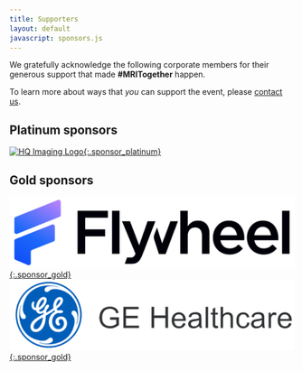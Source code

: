 ```yaml
--- 
title: Supporters
layout: default
javascript: sponsors.js
--- 
```

We gratefully acknowledge the following corporate members for their generous support that made **#MRITogether** happen.

To learn more about ways that _you_ can support the event, please [contact us](mailto:mritogether.workshop+support@gmail.com).
<!-- ## Platform sponsor
[![Clay10 Logo](images/sponsors/clay10.png){:.sponsor_special}](https://clay10.co.uk/)  -->
## Platinum sponsors

[![HQ Imaging Logo](images/sponsors/HQ_Imaging.png){:.sponsor_platinum}](http://hq-imaging.com/)
 
<!-- [![Genentech Logo](images/sponsors/genentech.png){:.sponsor_platinum}](https://www.gene.com/)

[![Gold Standard logo](images/sponsors/goldstandard.png){:.sponsor_platinum}](https://www.goldstandardphantoms.com/) [![Guerbet Logo](images/sponsors/guerbet.jpg){:.sponsor_platinum}](https://www.guerbet.com/)

[![QBio logo](images/sponsors/qbio.svg){:.sponsor_platinum}](https://q.bio/) [![Philips logo](images/sponsors/philips.png){:.sponsor_platinum}](https://philips.com/) 

[![Skope Logo](images/sponsors/skope.png){:.sponsor_platinum}](https://skope.swiss)  -->

## Gold sponsors

<!-- [![Biogen Logo](images/sponsors/biogen.svg){:.sponsor_gold}](https://biogen.com/) [![Bruker Logo](images/sponsors/bruker.svg){:.sponsor_gold}](https://bruker.com/)

[![Calimetrix Logo](images/sponsors/calimetrix.png){:.sponsor_gold}](https://calimetrix.com/) --> 
[![Flywheel Logo](images/sponsors/flywheel.png){:.sponsor_gold}](https://www.flywheel.io/)
[![GE Logo](images/sponsors/ge.png){:.sponsor_gold}](https://www.gehealthcare.com)

